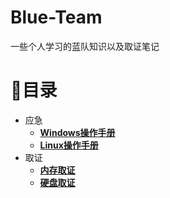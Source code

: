 # Blue-Team
一些个人学习的蓝队知识以及取证笔记

# 🧾目录
- 应急
    - **[Windows操作手册](/应急/Windows应急操作手册.md)**
    - **[Linux操作手册](/应急/linux应急响应手册.md)**
- 取证
    - **[内存取证](/取证/内存取证.md)**
    - **[硬盘取证](/取证/硬盘取证.md)**

